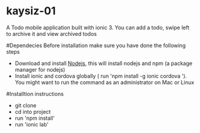 # kaysiz-01
A Todo mobile application built with ionic 3. You can add a todo, swipe left to archive it and view archived todos

#Dependecies
Before installation make sure you have done the following steps
- Download and install [Nodejs](https://nodejs.org/en/), this will install nodejs and npm (a package manager for nodejs)
- Install ionic and cordova globally ( run 'npm install -g ionic cordova '). You might want to run the command as an administrator on Mac or Linux

#Installtion instructions
- git clone
- cd into project
- run 'npm install'
- run 'ionic lab'
